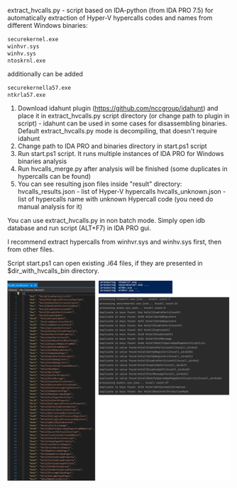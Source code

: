 extract_hvcalls.py - script based on IDA-python (from IDA PRO 7.5) for automatically extraction of Hyper-V hypercalls codes and names from different Windows binaries:

	securekernel.exe
	winhvr.sys
	winhv.sys
	ntoskrnl.exe
	
additionally can be added
 
	securekernella57.exe
	ntkrla57.exe

1. Download idahunt plugin (https://github.com/nccgroup/idahunt) and place it in extract_hvcalls.py script directory (or change path to plugin in script) - idahunt can be used in some cases for disassembling binaries. Default extract_hvcalls.py mode is decompiling, that doesn't require idahunt
2. Change path to IDA PRO and binaries directory in start.ps1 script
3. Run start.ps1 script. It runs multiple instances of IDA PRO for Windows binaries analysis 
4. Run hvcalls_merge.py after analysis will be finished (some duplicates in hypercalls can be found)
5. You can see resulting json files inside "result" directory:
	hvcalls_results.json - list of Hyper-V hypercalls
	hvcalls_unknown.json - list of hypercalls name with unknown Hypercall code (you need do manual analysis for it)
	
You can use extract_hvcalls.py in non batch mode. Simply open idb database and run script (ALT+F7) in IDA PRO gui.
	
I recommend extract hypercalls from winhvr.sys and winhv.sys first, then from other files.

Script start.ps1 can open existing .i64 files, if they are presented in $dir_with_hvcalls_bin directory.
	
![](./image01.png)